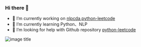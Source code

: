 ### Hi there 👋

<!--
**425776024/425776024** is a ✨ _special_ ✨ repository because its `README.md` (this file) appears on your GitHub profile.

Here are some ideas to get you started:

- 🔭 I’m currently working on ...
- 🌱 I’m currently learning ...
- 👯 I’m looking to collaborate on ...
- 🤔 I’m looking for help with ...
- 💬 Ask me about ...
- 📫 How to reach me: ...
- 😄 Pronouns: ...
- ⚡ Fun fact: ...
-->

- 🔭 I’m currently working on [nlpcda](https://github.com/425776024/nlpcda),[python-leetcode](https://github.com/425776024/easy_leetcode)
- 🌱 I’m currently learning Python、NLP
- 🤔 I’m looking for help with Github repository [python-leetcode](https://github.com/425776024/easy_leetcode)

![image title](http://www.zpoint.xyz:8080/count/tag.svg?url=github%2Fzpoint)
